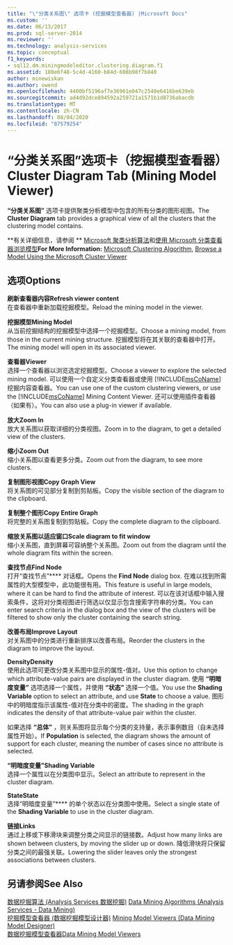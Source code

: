 ```yaml
---
title: "\"分类关系图\" 选项卡 (挖掘模型查看器) |Microsoft Docs"
ms.custom: ''
ms.date: 06/13/2017
ms.prod: sql-server-2014
ms.reviewer: ''
ms.technology: analysis-services
ms.topic: conceptual
f1_keywords:
- sql12.dm.miningmodeleditor.clustering.diagram.f1
ms.assetid: 180e6f48-5c4d-4160-b84d-608b98f7b840
author: minewiskan
ms.author: owend
ms.openlocfilehash: 4400bf5196af7e36961e047c2540e6416be639eb
ms.sourcegitcommit: ad4d92dce894592a259721a1571b1d8736abacdb
ms.translationtype: MT
ms.contentlocale: zh-CN
ms.lasthandoff: 08/04/2020
ms.locfileid: "87579254"
---
```

# <a name="cluster-diagram-tab-mining-model-viewer"></a><span data-ttu-id="1911c-102">“分类关系图”选项卡（挖掘模型查看器）</span><span class="sxs-lookup"><span data-stu-id="1911c-102">Cluster Diagram Tab (Mining Model Viewer)</span></span>
  <span data-ttu-id="1911c-103">**“分类关系图”** 选项卡提供聚类分析模型中包含的所有分类的图形视图。</span><span class="sxs-lookup"><span data-stu-id="1911c-103">The **Cluster Diagram** tab provides a graphical view of all the clusters that the clustering model contains.</span></span>  
  
 <span data-ttu-id="1911c-104">\*\*有关详细信息，请参阅 \*\* [Microsoft 聚类分析算法](data-mining/microsoft-clustering-algorithm.md)和[使用 Microsoft 分类查看器浏览模型](data-mining/browse-a-model-using-the-microsoft-cluster-viewer.md)</span><span class="sxs-lookup"><span data-stu-id="1911c-104">**For More Information:** [Microsoft Clustering Algorithm](data-mining/microsoft-clustering-algorithm.md), [Browse a Model Using the Microsoft Cluster Viewer](data-mining/browse-a-model-using-the-microsoft-cluster-viewer.md)</span></span>  
  
## <a name="options"></a><span data-ttu-id="1911c-105">选项</span><span class="sxs-lookup"><span data-stu-id="1911c-105">Options</span></span>  
 <span data-ttu-id="1911c-106">**刷新查看器内容**</span><span class="sxs-lookup"><span data-stu-id="1911c-106">**Refresh viewer content**</span></span>  
 <span data-ttu-id="1911c-107">在查看器中重新加载挖掘模型。</span><span class="sxs-lookup"><span data-stu-id="1911c-107">Reload the mining model in the viewer.</span></span>  
  
 <span data-ttu-id="1911c-108">**挖掘模型**</span><span class="sxs-lookup"><span data-stu-id="1911c-108">**Mining Model**</span></span>  
 <span data-ttu-id="1911c-109">从当前挖掘结构的挖掘模型中选择一个挖掘模型。</span><span class="sxs-lookup"><span data-stu-id="1911c-109">Choose a mining model, from those in the current mining structure.</span></span> <span data-ttu-id="1911c-110">挖掘模型将在其关联的查看器中打开。</span><span class="sxs-lookup"><span data-stu-id="1911c-110">The mining model will open in its associated viewer.</span></span>  
  
 <span data-ttu-id="1911c-111">**查看器**</span><span class="sxs-lookup"><span data-stu-id="1911c-111">**Viewer**</span></span>  
 <span data-ttu-id="1911c-112">选择一个查看器以浏览选定挖掘模型。</span><span class="sxs-lookup"><span data-stu-id="1911c-112">Choose a viewer to explore the selected mining model.</span></span> <span data-ttu-id="1911c-113">可以使用一个自定义分类查看器或使用 [!INCLUDE[msCoName](../includes/msconame-md.md)] 挖掘内容查看器。</span><span class="sxs-lookup"><span data-stu-id="1911c-113">You can use one of the custom clustering viewers, or use the [!INCLUDE[msCoName](../includes/msconame-md.md)] Mining Content Viewer.</span></span> <span data-ttu-id="1911c-114">还可以使用插件查看器（如果有）。</span><span class="sxs-lookup"><span data-stu-id="1911c-114">You can also use a plug-in viewer if available.</span></span>  
  
 <span data-ttu-id="1911c-115">**放大**</span><span class="sxs-lookup"><span data-stu-id="1911c-115">**Zoom In**</span></span>  
 <span data-ttu-id="1911c-116">放大关系图以获取详细的分类视图。</span><span class="sxs-lookup"><span data-stu-id="1911c-116">Zoom in to the diagram, to get a detailed view of the clusters.</span></span>  
  
 <span data-ttu-id="1911c-117">**缩小**</span><span class="sxs-lookup"><span data-stu-id="1911c-117">**Zoom Out**</span></span>  
 <span data-ttu-id="1911c-118">缩小关系图以查看更多分类。</span><span class="sxs-lookup"><span data-stu-id="1911c-118">Zoom out from the diagram, to see more clusters.</span></span>  
  
 <span data-ttu-id="1911c-119">**复制图形视图**</span><span class="sxs-lookup"><span data-stu-id="1911c-119">**Copy Graph View**</span></span>  
 <span data-ttu-id="1911c-120">将关系图的可见部分复制到剪贴板。</span><span class="sxs-lookup"><span data-stu-id="1911c-120">Copy the visible section of the diagram to the clipboard.</span></span>  
  
 <span data-ttu-id="1911c-121">**复制整个图形**</span><span class="sxs-lookup"><span data-stu-id="1911c-121">**Copy Entire Graph**</span></span>  
 <span data-ttu-id="1911c-122">将完整的关系图复制到剪贴板。</span><span class="sxs-lookup"><span data-stu-id="1911c-122">Copy the complete diagram to the clipboard.</span></span>  
  
 <span data-ttu-id="1911c-123">**缩放关系图以适应窗口**</span><span class="sxs-lookup"><span data-stu-id="1911c-123">**Scale diagram to fit window**</span></span>  
 <span data-ttu-id="1911c-124">缩小关系图，直到屏幕可容纳整个关系图。</span><span class="sxs-lookup"><span data-stu-id="1911c-124">Zoom out from the diagram until the whole diagram fits within the screen.</span></span>  
  
 <span data-ttu-id="1911c-125">**查找节点**</span><span class="sxs-lookup"><span data-stu-id="1911c-125">**Find Node**</span></span>  
 <span data-ttu-id="1911c-126">打开“查找节点”\*\*\*\* 对话框。</span><span class="sxs-lookup"><span data-stu-id="1911c-126">Opens the **Find Node** dialog box.</span></span> <span data-ttu-id="1911c-127">在难以找到所需属性的大型模型中，此功能很有用。</span><span class="sxs-lookup"><span data-stu-id="1911c-127">This feature is useful in large models, where it can be hard to find the attribute of interest.</span></span> <span data-ttu-id="1911c-128">可以在该对话框中输入搜索条件，这将对分类视图进行筛选以仅显示包含搜索字符串的分类。</span><span class="sxs-lookup"><span data-stu-id="1911c-128">You can enter search criteria in the dialog box and the view of the clusters will be filtered to show only the cluster containing the search string.</span></span>  
  
 <span data-ttu-id="1911c-129">**改善布局**</span><span class="sxs-lookup"><span data-stu-id="1911c-129">**Improve Layout**</span></span>  
 <span data-ttu-id="1911c-130">对关系图中的分类进行重新排序以改善布局。</span><span class="sxs-lookup"><span data-stu-id="1911c-130">Reorder the clusters in the diagram to improve the layout.</span></span>  
  
 <span data-ttu-id="1911c-131">**Density**</span><span class="sxs-lookup"><span data-stu-id="1911c-131">**Density**</span></span>  
 <span data-ttu-id="1911c-132">使用此选项可更改分类关系图中显示的属性-值对。</span><span class="sxs-lookup"><span data-stu-id="1911c-132">Use this option to change which attribute-value pairs are displayed in the cluster diagram.</span></span> <span data-ttu-id="1911c-133">使用 **“明暗度变量”** 选项选择一个属性，并使用 **“状态”** 选择一个值。</span><span class="sxs-lookup"><span data-stu-id="1911c-133">You use the **Shading Variable** option to select an attribute, and use **State** to choose a value.</span></span> <span data-ttu-id="1911c-134">图形中的明暗度指示该属性-值对在分类中的密度。</span><span class="sxs-lookup"><span data-stu-id="1911c-134">The shading in the graph indicates the density of that attribute-value pair within the cluster.</span></span>  
  
 <span data-ttu-id="1911c-135">如果选择 **“总体”** ，则关系图将显示每个分类的支持量，表示事例数目（自未选择属性开始）。</span><span class="sxs-lookup"><span data-stu-id="1911c-135">If **Population** is selected, the diagram shows the amount of support for each cluster, meaning the number of cases since no attribute is selected.</span></span>  
  
 <span data-ttu-id="1911c-136">**“明暗度变量”**</span><span class="sxs-lookup"><span data-stu-id="1911c-136">**Shading Variable**</span></span>  
 <span data-ttu-id="1911c-137">选择一个属性以在分类图中显示。</span><span class="sxs-lookup"><span data-stu-id="1911c-137">Select an attribute to represent in the cluster diagram.</span></span>  
  
 <span data-ttu-id="1911c-138">**State**</span><span class="sxs-lookup"><span data-stu-id="1911c-138">**State**</span></span>  
 <span data-ttu-id="1911c-139">选择“明暗度变量”\*\*\*\* 的单个状态以在分类图中使用。</span><span class="sxs-lookup"><span data-stu-id="1911c-139">Select a single state of the **Shading Variable** to use in the cluster diagram.</span></span>  
  
 <span data-ttu-id="1911c-140">**链接**</span><span class="sxs-lookup"><span data-stu-id="1911c-140">**Links**</span></span>  
 <span data-ttu-id="1911c-141">通过上移或下移滑块来调整分类之间显示的链接数。</span><span class="sxs-lookup"><span data-stu-id="1911c-141">Adjust how many links are shown between clusters, by moving the slider up or down.</span></span> <span data-ttu-id="1911c-142">降低滑块将只保留分类之间的最强关联。</span><span class="sxs-lookup"><span data-stu-id="1911c-142">Lowering the slider leaves only the strongest associations between clusters.</span></span>  
  
## <a name="see-also"></a><span data-ttu-id="1911c-143">另请参阅</span><span class="sxs-lookup"><span data-stu-id="1911c-143">See Also</span></span>  
 <span data-ttu-id="1911c-144">[数据挖掘算法 &#40;Analysis Services 数据挖掘&#41;](data-mining/data-mining-algorithms-analysis-services-data-mining.md) </span><span class="sxs-lookup"><span data-stu-id="1911c-144">[Data Mining Algorithms &#40;Analysis Services - Data Mining&#41;](data-mining/data-mining-algorithms-analysis-services-data-mining.md) </span></span>  
 <span data-ttu-id="1911c-145">[挖掘模型查看器 &#40;数据挖掘模型设计器&#41;](mining-model-viewers-data-mining-model-designer.md) </span><span class="sxs-lookup"><span data-stu-id="1911c-145">[Mining Model Viewers &#40;Data Mining Model Designer&#41;](mining-model-viewers-data-mining-model-designer.md) </span></span>  
 [<span data-ttu-id="1911c-146">数据挖掘模型查看器</span><span class="sxs-lookup"><span data-stu-id="1911c-146">Data Mining Model Viewers</span></span>](data-mining/data-mining-model-viewers.md)  
  
  
